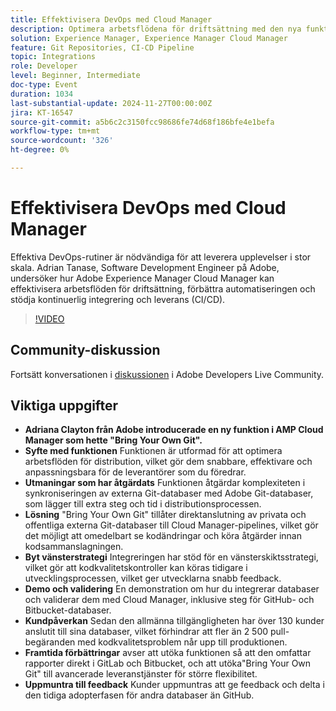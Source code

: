 ```yaml
---
title: Effektivisera DevOps med Cloud Manager
description: Optimera arbetsflödena för driftsättning med den nya funktionen "Bring Your Own Git" i AMP Cloud Manager, som möjliggör direkt integrering av externa Git-databaser, som stöder en strategi där man kan skifta-vänstra för tidig kodkvalitetskontroll samt förbättrar effektiviteten och anpassningsbarheten.
solution: Experience Manager, Experience Manager Cloud Manager
feature: Git Repositories, CI-CD Pipeline
topic: Integrations
role: Developer
level: Beginner, Intermediate
doc-type: Event
duration: 1034
last-substantial-update: 2024-11-27T00:00:00Z
jira: KT-16547
source-git-commit: a5b6c2c3150fcc98686fe74d68f186bfe4e1befa
workflow-type: tm+mt
source-wordcount: '326'
ht-degree: 0%

---
```



# Effektivisera DevOps med Cloud Manager

Effektiva DevOps-rutiner är nödvändiga för att leverera upplevelser i stor skala. Adrian Tanase, Software Development Engineer på Adobe, undersöker hur Adobe Experience Manager Cloud Manager kan effektivisera arbetsflöden för driftsättning, förbättra automatiseringen och stödja kontinuerlig integrering och leverans (CI/CD).

>[!VIDEO](https://video.tv.adobe.com/v/3439904/?learn=on&enablevpops)

## Community-diskussion

Fortsätt konversationen i [diskussionen](https://adobe.ly/3Ywf7Vm) i Adobe Developers Live Community.

## Viktiga uppgifter

* **Adriana Clayton från Adobe introducerade en ny funktion i AMP Cloud Manager som hette &quot;Bring Your Own Git&quot;.**
* **Syfte med funktionen** Funktionen är utformad för att optimera arbetsflöden för distribution, vilket gör dem snabbare, effektivare och anpassningsbara för de leverantörer som du föredrar.
* **Utmaningar som har åtgärdats** Funktionen åtgärdar komplexiteten i synkroniseringen av externa Git-databaser med Adobe Git-databaser, som lägger till extra steg och tid i distributionsprocessen.
* **Lösning** &quot;Bring Your Own Git&quot; tillåter direktanslutning av privata och offentliga externa Git-databaser till Cloud Manager-pipelines, vilket gör det möjligt att omedelbart se kodändringar och köra åtgärder innan kodsammanslagningen.
* **Byt vänsterstrategi** Integreringen har stöd för en vänsterskiktsstrategi, vilket gör att kodkvalitetskontroller kan köras tidigare i utvecklingsprocessen, vilket ger utvecklarna snabb feedback.
* **Demo och validering** En demonstration om hur du integrerar databaser och validerar dem med Cloud Manager, inklusive steg för GitHub- och Bitbucket-databaser.
* **Kundpåverkan** Sedan den allmänna tillgängligheten har över 130 kunder anslutit till sina databaser, vilket förhindrar att fler än 2 500 pull-begäranden med kodkvalitetsproblem når upp till produktionen.
* **Framtida förbättringar** avser att utöka funktionen så att den omfattar rapporter direkt i GitLab och Bitbucket, och att utöka&quot;Bring Your Own Git&quot; till avancerade leveranstjänster för större flexibilitet.
* **Uppmuntra till feedback** Kunder uppmuntras att ge feedback och delta i den tidiga adopterfasen för andra databaser än GitHub.
